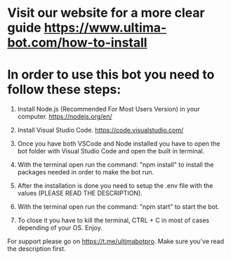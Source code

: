 # Visit our website for a more clear guide https://www.ultima-bot.com/how-to-install

# In order to use this bot you need to follow these steps:

1. Install Node.js (Recommended For Most Users Version) in your computer. https://nodejs.org/en/

2. Install Visual Studio Code. https://code.visualstudio.com/

3. Once you have both VSCode and Node installed you have to open the bot folder with Visual Studio Code and open the built in terminal.

4. With the terminal open run the command: "npm install" to install the packages needed in order to make the bot run.

5. After the installation is done you need to setup the .env file with the values (PLEASE READ THE DESCRIPTION).

6. With the terminal open run the command: "npm start" to start the bot.

7. To close it you have to kill the terminal, CTRL + C in most of cases depending of your OS. Enjoy.

For support please go on https://t.me/ultimabotpro. Make sure you've read the description first.